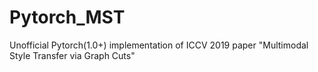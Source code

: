 # Pytorch_MST
Unofficial Pytorch(1.0+) implementation of ICCV 2019 paper "Multimodal Style Transfer via Graph Cuts"

